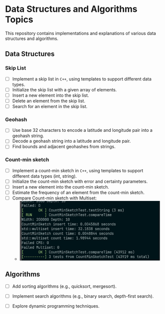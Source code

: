 
# Data Structures and Algorithms Topics

This repository contains implementations and explanations of various data structures and algorithms.

## Data Structures

### Skip List

- [ ] Implement a skip list in `C++`, using templates to support different data types.
- [ ] Initialize the skip list with a given array of elements.
- [ ] Insert a new element into the skip list.
- [ ] Delete an element from the skip list.
- [ ] Search for an element in the skip list.

### Geohash

- [ ] Use base 32 characters to encode a latitude and longitude pair into a geohash string.
- [ ] Decode a geohash string into a latitude and longitude pair.
- [ ] Find bounds and adjacent geohashes from strings.

### Count-min sketch

- [ ] Implement a count-min sketch in `C++`, using templates to support different data types (int, string).
- [ ] Initialize the count-min sketch with error and certainty parameters.
- [ ] Insert a new element into the count-min sketch.
- [ ] Estimate the frequency of an element from the count-min sketch.
- [ ] Compare Count-min sketch with Multiset: 
  - ![alt text](https://github.com/lambertse/ds-alg-sysdesign/blob/master/docs/cms_compareto_multiset.png)

## Algorithms

- [ ] Add sorting algorithms (e.g., quicksort, mergesort).
- [ ] Implement search algorithms (e.g., binary search, depth-first search).
- [ ] Explore dynamic programming techniques.
      

